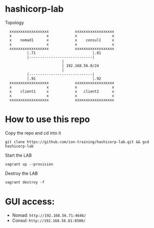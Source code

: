 # hashicorp-lab

Topology
```
  xxxxxxxxxxxxxxxxxx            xxxxxxxxxxxxxxxxxx
  x                x            x                x
  x    nomad1      x            x    consul1     x
  x                x            x                x
  xxxxxxxxxxxxxxxxxx            xxxxxxxxxxxxxxxxxx
          |.71                          |.81
          |-----------------------------|
                          |
                          | 192.168.56.0/24
                          |
          |-----------------------------|
          |.91                          |.92
  xxxxxxxxxxxxxxxxxx            xxxxxxxxxxxxxxxxxx
  x                x            x                x
  x    client1     x            x   client2      x
  x                x            x                x
  xxxxxxxxxxxxxxxxxx            xxxxxxxxxxxxxxxxxx
```

# How to use this repo

Copy the repo and cd into it
```
git clone https://github.com/ion-training/hashicorp-lab.git && gcd hashicorp-lab
```

Start the LAB
```
vagrant up --provision
```

Destroy the LAB
```
vagrant destroy -f
```

# GUI access:
- Nomad: `http://192.168.56.71:4646/`
- Consul: `http://192.168.56.81:8500/`